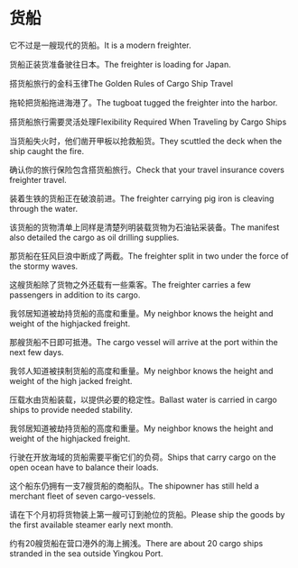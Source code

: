 # 货船

<p><span class="chinese">它不过是一艘现代的货船。</span><span class="english">It is a modern freighter.</span></p>

<p><span class="chinese">货船正装货准备驶往日本。</span><span class="english">The freighter is loading for Japan.</span></p>

<p><span class="chinese">搭货船旅行的金科玉律</span><span class="english">The Golden Rules of Cargo Ship Travel</span></p>

<p><span class="chinese">拖轮把货船拖进海港了。</span><span class="english">The tugboat tugged the freighter into the harbor.</span></p>

<p><span class="chinese">搭货船旅行需要灵活处理</span><span class="english">Flexibility Required When Traveling by Cargo Ships</span></p>

<p><span class="chinese">当货船失火时，他们凿开甲板以抢救船货。</span><span class="english">They scuttled the deck when the ship caught the fire.</span></p>

<p><span class="chinese">确认你的旅行保险包含搭货船旅行。</span><span class="english">Check that your travel insurance covers freighter travel.</span></p>

<p><span class="chinese">装着生铁的货船正在破浪前进。</span><span class="english">The freighter carrying pig iron is cleaving through the water.</span></p>

<p><span class="chinese">该货船的货物清单上同样是清楚列明装载货物为石油钻采装备。</span><span class="english">The manifest also detailed the cargo as oil drilling supplies.</span></p>

<p><span class="chinese">那货船在狂风巨浪中断成了两截。</span><span class="english">The freighter split in two under the force of the stormy waves.</span></p>

<p><span class="chinese">这艘货船除了货物之外还载有一些乘客。</span><span class="english">The freighter carries a few passengers in addition to its cargo.</span></p>

<p><span class="chinese">我邻居知道被劫持货船的高度和重量。</span><span class="english">My neighbor knows the height and weight of the highjacked freight.</span></p>

<p><span class="chinese">那艘货船不日即可抵港。</span><span class="english">The cargo vessel will arrive at the port within the next few days.</span></p>

<p><span class="chinese">我邻人知道被挟制货船的高度和重量。</span><span class="english">My neighbor knows the height and weight of the high jacked freight.</span></p>

<p><span class="chinese">压载水由货船装载，以提供必要的稳定性。</span><span class="english">Ballast water is carried in cargo ships to provide needed stability.</span></p>

<p><span class="chinese">我邻居知道被劫持货船的高度和重量。</span><span class="english">My neighbor knows the height and weight of the  highjacked  freight.</span></p>

<p><span class="chinese">行驶在开放海域的货船需要平衡它们的负荷。</span><span class="english">Ships that carry cargo on the open ocean have to balance their loads.</span></p>

<p><span class="chinese">这个船东仍拥有一支7艘货船的商船队。</span><span class="english">The shipowner has still held a merchant fleet of seven cargo-vessels.</span></p>

<p><span class="chinese">请在下个月初将货物装上第一艘可订到舱位的货船。</span><span class="english">Please ship the goods by the first available steamer early next month.</span></p>

<p><span class="chinese">约有20艘货船在营口港外的海上搁浅。</span><span class="english">There are about 20 cargo ships stranded in the sea outside Yingkou Port.</span></p>

